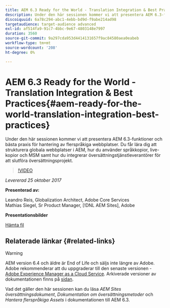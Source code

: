 ```yaml
---
title: AEM 6.3 Ready for the World - Translation Integration & Best Practices
description: Under den här sessionen kommer vi att presentera AEM 6.3-funktioner och bästa praxis för hantering av flerspråkiga webbplatser. Du får lära dig att strukturera globala webbplatser i AEM, hur du använder språkkopior, live-kopior och MSM samt hur du integrerar översättningstjänstleverantörer för att slutföra översättningsprojekt.
discoiquuid: 6a78c294-abc1-4ebb-bd9d-f9abe214ad98
targetaudience: target-audience advanced
exl-id: af514fa9-91c7-4bbc-9e67-4803148e7997
duration: 3560
source-git-commit: 9a297cda953d4414131657f9ac84580aea0eabeb
workflow-type: tm+mt
source-wordcount: '208'
ht-degree: 0%

---
```


# AEM 6.3 Ready for the World - Translation Integration &amp; Best Practices{#aem-ready-for-the-world-translation-integration-best-practices}

Under den här sessionen kommer vi att presentera AEM 6.3-funktioner och bästa praxis för hantering av flerspråkiga webbplatser. Du får lära dig att strukturera globala webbplatser i AEM, hur du använder språkkopior, live-kopior och MSM samt hur du integrerar översättningstjänstleverantörer för att slutföra översättningsprojekt.

>[!VIDEO](https://video.tv.adobe.com/v/21532/?quality=9)

*Levererad 25 oktober 2017*

**Presenterad av:**

Leandro Reis, Globalization Architect, Adobe Core Services\
Mathias Siegel, Sr Product Manager, [!DNL AEM Sites], Adobe

**Presentationsbilder**

[Hämta fil](assets/immerse-2017-translationpresentation-rev1.pdf)

## Relaterade länkar {#related-links}

>[!WARNING]
>
>AEM version 6.4 och äldre är End of Life och säljs inte längre av Adobe.  Adobe rekommenderar att du uppgraderar till den senaste versionen - [Adobe Experience Manager as a Cloud Service](https://experienceleague.adobe.com/docs/experience-manager-cloud-service.html?lang=sv-SE).  Arkiverade versioner av dokumentationen finns på [sidan](https://experienceleague.adobe.com/docs/experience-manager-release-information/aem-release-updates/previous-updates/aem-previous-versions.html?lang=sv-SE).
>
>Vad det gäller den här sessionen kan du läsa *AEM Sites översättningsdokument*, *Dokumentation om översättningsmetoder* och *Hantera flerspråkiga Assets* i dokumentationen till AEM 6.3.
